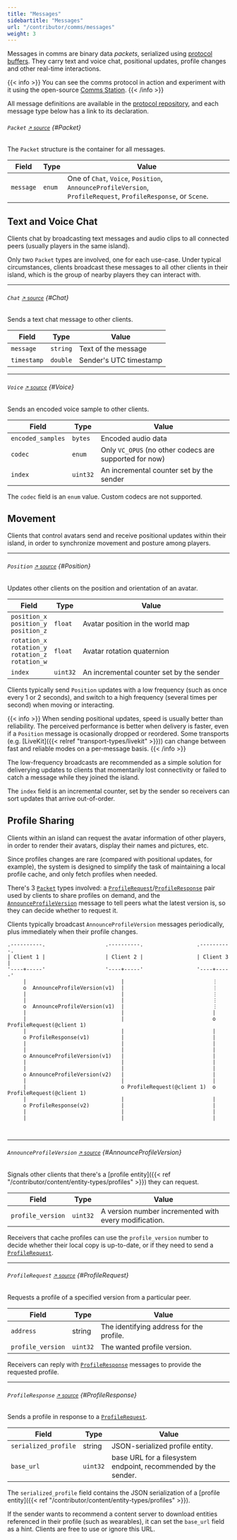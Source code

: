 ```yaml
---
title: "Messages"
sidebartitle: "Messages"
url: "/contributor/comms/messages"
weight: 3
---
```


Messages in comms are binary data _packets_, serialized using [protocol buffers](https://github.com/protocolbuffers/protobuf). They carry text and voice chat, positional updates, profile changes and other real-time interactions.

{{< info >}}
You can see the comms protocol in action and experiment with it using the open-source [Comms Station](https://decentraland.github.io/comms-station/).
{{< /info >}}

All message definitions are available in the [protocol repository](https://github.com/decentraland/protocol), and each message type below has a link to its declaration.


###### `Packet` <small>[↗ source][Packet]</small> {#Packet}

The `Packet` structure is the container for all messages.

| Field | Type | Value
| ----- | --- | --- |
| `message` | `enum` | One of `Chat`, `Voice`, `Position`, `AnnounceProfileVersion`, <br>`ProfileRequest`, `ProfileResponse`, or `Scene`.


## Text and Voice Chat

Clients chat by broadcasting text messages and audio clips to all connected peers (usually players in the same island).

Only two `Packet` types are involved, one for each use-case. Under typical circumstances, clients broadcast these messages to all other clients in their island, which is the group of nearby players they can interact with.

---
###### `Chat` <small>[↗ source][Chat]</small> {#Chat}

Sends a text chat message to other clients.


| Field | Type | Value
| ----- | --- | --- |
| `message` | `string` | Text of the message
| `timestamp` | `double` | Sender's UTC timestamp


---
###### `Voice` <small>[↗ source][Voice]</small> {#Voice}

Sends an encoded voice sample to other clients.

| Field | Type | Value
| ----- | --- | --- |
| `encoded_samples` | `bytes` | Encoded audio data
| `codec` | `enum` | Only `VC_OPUS` (no other codecs are supported for now)
| `index` | `uint32` | An incremental counter set by the sender

The `codec` field is an `enum` value. Custom codecs are not supported.


## Movement

Clients that control avatars send and receive positional updates within their island, in order to synchronize movement and posture among players.

---
###### `Position` <small>[↗ source][Position]</small> {#Position}

Updates other clients on the position and orientation of an avatar.

| Field | Type | Value
| ----- | --- | --- |
| `position_x`<br>`position_y`<br>`position_z` | `float` | Avatar position in the world map
| `rotation_x`<br>`rotation_y`<br>`rotation_z`<br>`rotation_w` | `float` | Avatar rotation quaternion
| `index` | `uint32` | An incremental counter set by the sender

Clients typically send `Position` updates with a low frequency (such as once every 1 or 2 seconds), and switch to a high frequency (several times per second) when moving or interacting.

{{< info >}}
When sending positional updates, speed is usually better than reliability. The perceived performance is better when delivery is faster, even if a `Position` message is ocasionally dropped or reordered. Some transports (e.g. [LiveKit]({{< relref "transport-types/livekit" >}})) can change between fast and reliable modes on a per-message basis.
{{< /info >}}

The low-frequency broadcasts are recommended as a simple solution for deliverying updates to clients that momentarily lost connectivity or failed to catch a message while they joined the island.

The `index` field is an incremental counter, set by the sender so receivers can sort updates that arrive out-of-order.


## Profile Sharing

Clients within an island can request the avatar information of other players, in order to render their avatars, display their names and pictures, etc.

Since profiles changes are rare (compared with positional updates, for example), the system is designed to simplify the task of maintaining a local profile cache, and only fetch profiles when needed.

There's 3 [`Packet`](#Packet) types involved: a [`ProfileRequest`](#ProfileRequest)/[`ProfileResponse`](#ProfileResponse) pair used by clients to share profiles on demand, and the [`AnnounceProfileVersion`](#AnnounceProfileVersion) message to tell peers what the latest version is, so they can decide whether to request it.

Clients typically broadcast `AnnounceProfileVersion` messages periodically, plus immediately when their profile changes. 


```goat
.----------.                   .----------.                 .----------.                            
| Client 1 |                   | Client 2 |                 | Client 3 |
'----+-----'                   '----+-----'                 '----+-----'
     |                              |                            ⋮
     o  AnnounceProfileVersion(v1)  |                            ⋮
     |                              |                            ⋮
     |                              |                            ⋮
     o  AnnounceProfileVersion(v1)  |                            ⋮
     |                              |                            |
     |                              |                            o ProfileRequest(@client 1) 
     |                              |                            |
     o ProfileResponse(v1)          |                            |
     |                              |                            |
     |                              |                            |
     o AnnounceProfileVersion(v1)   |                            |
     |                              |                            |
     |                              |                            |
     o AnnounceProfileVersion(v2)   |                            |
     |                              |                            |
     |                              o ProfileRequest(@client 1)  o ProfileRequest(@client 1) 
     |                              |                            |
     o ProfileResponse(v2)          |                            |
     |                              |                            |
     |                              |                            |
     
     
```

---
###### `AnnounceProfileVersion` <small>[↗ source][AnnounceProfileVersion]</small> {#AnnounceProfileVersion}

Signals other clients that there's a [profile entity]({{< ref "/contributor/content/entity-types/profiles" >}}) they can request.

| Field | Type | Value
| ----- | --- | --- |
| `profile_version` | `uint32` | A version number incremented with every modification.

Receivers that cache profiles can use the `profile_version` number to decide whether their local copy is up-to-date, or if they need to send a [`ProfileRequest`](#ProfileRequest).


---
###### `ProfileRequest` <small>[↗ source][ProfileRequest]</small> {#ProfileRequest}

Requests a profile of a specified version from a particular peer.

| Field | Type | Value
| ----- | --- | --- |
| `address` | string | The identifying address for the profile.
| `profile_version` | `uint32` | The wanted profile version.

Receivers can reply with [`ProfileResponse`](#ProfileResponse) messages to provide the requested profile.


---
###### `ProfileResponse` <small>[↗ source][ProfileResponse]</small> {#ProfileResponse}

Sends a profile in response to a [`ProfileRequest`](#ProfileRequest).

| Field | Type | Value
| ----- | --- | --- |
| `serialized_profile` | string | JSON-serialized profile entity.
| `base_url` | `uint32` | base URL for a filesystem endpoint, recommended by the sender.

The `serialized_profile` field contains the JSON serialization of a [profile entity]({{< ref "/contributor/content/entity-types/profiles" >}}).

If the sender wants to recommend a content server to download entities referenced in their profile (such as wearables), it can set the `base_url` field as a hint. Clients are free to use or ignore this URL.


<!--
---
###### `Scene` <small>[↗ source][Scene]</small> {#Scene}
!! TODO
-->

[Packet]: https://github.com/decentraland/protocol/blob/c48ea0aa00d8173084571552463a6a05a7f49636/proto/decentraland/kernel/comms/rfc4/comms.proto#L8
[Position]: https://github.com/decentraland/protocol/blob/c48ea0aa00d8173084571552463a6a05a7f49636/proto/decentraland/kernel/comms/rfc4/comms.proto#L20
[AnnounceProfileVersion]: https://github.com/decentraland/protocol/blob/c48ea0aa00d8173084571552463a6a05a7f49636/proto/decentraland/kernel/comms/rfc4/comms.proto#L34
[ProfileRequest]: https://github.com/decentraland/protocol/blob/c48ea0aa00d8173084571552463a6a05a7f49636/proto/decentraland/kernel/comms/rfc4/comms.proto#L41
[ProfileResponse]: https://github.com/decentraland/protocol/blob/c48ea0aa00d8173084571552463a6a05a7f49636/proto/decentraland/kernel/comms/rfc4/comms.proto#L46
[Chat]: https://github.com/decentraland/protocol/blob/c48ea0aa00d8173084571552463a6a05a7f49636/proto/decentraland/kernel/comms/rfc4/comms.proto#L56
[Scene]: https://github.com/decentraland/protocol/blob/c48ea0aa00d8173084571552463a6a05a7f49636/proto/decentraland/kernel/comms/rfc4/comms.proto#L61
[Voice]: https://github.com/decentraland/protocol/blob/c48ea0aa00d8173084571552463a6a05a7f49636/proto/decentraland/kernel/comms/rfc4/comms.proto#L66